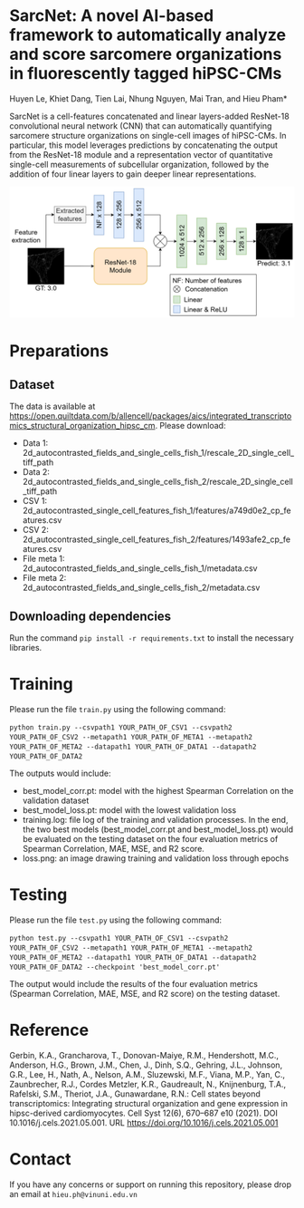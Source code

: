 # SarcNet: A novel AI-based framework to automatically analyze and score sarcomere organizations in fluorescently tagged hiPSC-CMs
Huyen Le, Khiet Dang, Tien Lai, Nhung Nguyen, Mai Tran, and Hieu Pham* 

SarcNet is a cell-features concatenated and linear layers-added ResNet-18 convolutional neural network (CNN) that can automatically quantifying sarcomere structure organizations on single-cell images of hiPSC-CMs. In particular, this model leverages predictions by concatenating the output from the ResNet-18 module and a representation vector of quantitative single-cell measurements of subcellular organization, followed by the addition of four linear layers to gain deeper linear representations.

![alt text](SarcNetModel.png)
# Preparations
## Dataset
The data is available at https://open.quiltdata.com/b/allencell/packages/aics/integrated_transcriptomics_structural_organization_hipsc_cm. Please download:
- Data 1: 2d_autocontrasted_fields_and_single_cells_fish_1/rescale_2D_single_cell_tiff_path
- Data 2: 2d_autocontrasted_fields_and_single_cells_fish_2/rescale_2D_single_cell_tiff_path
- CSV 1: 2d_autocontrasted_single_cell_features_fish_1/features/a749d0e2_cp_features.csv
- CSV 2: 2d_autocontrasted_single_cell_features_fish_2/features/1493afe2_cp_features.csv
- File meta 1: 2d_autocontrasted_fields_and_single_cells_fish_1/metadata.csv
- File meta 2: 2d_autocontrasted_fields_and_single_cells_fish_2/metadata.csv
## Downloading dependencies
Run the command `pip install -r requirements.txt` to install the necessary libraries.
# Training
Please run the file `train.py` using the following command:

`python train.py --csvpath1 YOUR_PATH_OF_CSV1 --csvpath2 YOUR_PATH_OF_CSV2 --metapath1 YOUR_PATH_OF_META1 --metapath2 YOUR_PATH_OF_META2 --datapath1 YOUR_PATH_OF_DATA1 --datapath2 YOUR_PATH_OF_DATA2`

The outputs would include:
- best_model_corr.pt: model with the highest Spearman Correlation on the validation dataset
- best_model_loss.pt: model with the lowest validation loss
- training.log: file log of the training and validation processes. In the end, the two best models (best_model_corr.pt and best_model_loss.pt) would be evaluated on the testing dataset on the four evaluation metrics of Spearman Correlation, MAE, MSE, and R2 score.
- loss.png: an image drawing training and validation loss through epochs
# Testing
Please run the file `test.py` using the following command:

`python test.py --csvpath1 YOUR_PATH_OF_CSV1 --csvpath2 YOUR_PATH_OF_CSV2 --metapath1 YOUR_PATH_OF_META1 --metapath2 YOUR_PATH_OF_META2 --datapath1 YOUR_PATH_OF_DATA1 --datapath2 YOUR_PATH_OF_DATA2 --checkpoint 'best_model_corr.pt'`

The output would include the results of the four evaluation metrics (Spearman Correlation, MAE, MSE, and R2 score) on the testing dataset.
# Reference
Gerbin, K.A., Grancharova, T., Donovan-Maiye, R.M., Hendershott, M.C., Anderson, H.G., Brown, J.M., Chen, J., Dinh, S.Q., Gehring, J.L., Johnson, G.R., Lee, H., Nath, A., Nelson, A.M., Sluzewski, M.F., Viana, M.P., Yan, C., Zaunbrecher, R.J., Cordes Metzler, K.R., Gaudreault, N., Knijnenburg, T.A., Rafelski, S.M., Theriot, J.A., Gunawardane, R.N.: Cell states beyond transcriptomics: Integrating structural organization and gene expression in hipsc-derived cardiomyocytes. Cell Syst 12(6), 670–687 e10 (2021). DOI 10.1016/j.cels.2021.05.001. URL https://doi.org/10.1016/j.cels.2021.05.001

# Contact
If you have any concerns or support on running this repository, please drop an email at ```hieu.ph@vinuni.edu.vn```
